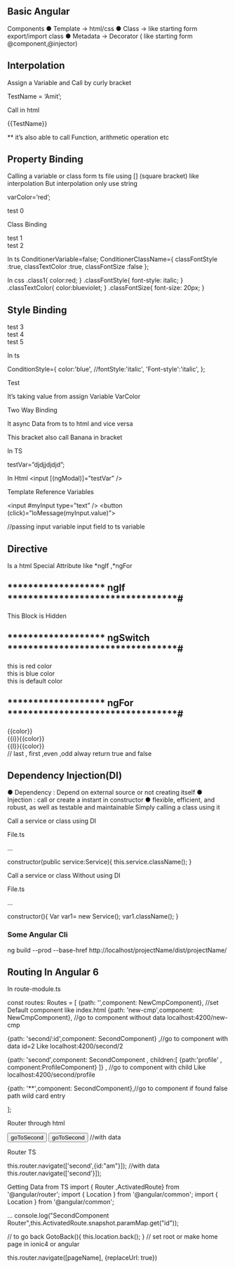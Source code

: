 ##      Basic Angular

Components
●	Template -> html/css
●	Class -> like starting form export/import class
●	Metadata -> Decorator ( like starting form @component,@injector)

## Interpolation
Assign a Variable and Call by curly bracket

TestName = ‘Amit’;

Call in html
<p>  {{TestName}}  </p>


** it’s also able to call Function, arithmetic operation etc


## Property Binding

Calling a variable or class form ts file using [] (square bracket) like interpolation
But interpolation only use string

varColor=’red’;


<p [id]=”varColor” > test 0 </p>

Class Binding

<div [class.class1]="ConditionerVariable"> test 1</div>
<div [ngClass]="ConditionerClassName"> test 2</div>

 In ts
ConditionerVariable=false;
ConditionerClassName={
   classFontStyle :true,
   classTextColor :true,
   classFontSize :false
 };

 In css
.class1{
   color:red;
}
.classFontStyle{
   font-style: italic;
}
.classTextColor{
   color:blueviolet;
}
.classFontSize{
   font-size: 20px;
}

## Style Binding

<div [style.color]="'green'"> test 3</div>
<div [style.backgroundColor]="'green'"> test 4</div>
<div [ngStyle]="ConditionStyle"> test 5</div>

In ts

ConditionStyle={
   color:'blue',
   //fontStyle:'italic',
   'Font-style':'italic',
};

<p  [style.BackgroungColor]=”varColor” > Test       </p>

It’s taking value from assign Variable VarColor


Two Way Binding

It async Data from ts to html and vice versa 

This bracket also call Banana in bracket

In TS

testVar=”djdjjdjdjd”;

In Html
 <input [(ngModal)]=”testVar” />


Template Reference Variables

<input #myInput type=”text” />
<button (click)=”loMessage(myInput.value)”> </button>

//passing input variable input field to ts variable


## Directive

Is a html Special Attribute like *ngIf  ,*ngFor 

## ******************* ngIf *********************************#

<p *ngIF=”testVar; else elseBlock”></p>
<ng-template #elseBlock >   This Block is Hidden</ng-template>

## ******************* ngSwitch *********************************#

<div *ngSwitchCase =”’red’”> this is red color</div>
<div *ngSwitchCase =”’blue’”> this is blue color</div>

<div *ngSwitchDefault> this is default color</div>


## ******************* ngFor *********************************#


<div  *ngFor=”let color of colors”>{{color}}</div>

<div  *ngFor=”let color of colors; index as i”>{{i}}{{color}}</div>

<div  *ngFor=”let color of colors; last as l”>{{l}}{{color}}</div>
// last , first ,even ,odd alway return true and false


## Dependency Injection(DI)

●	Dependency : Depend on external source or not creating itself
●	Injection : call or create a instant in constructor
● flexible, efficient, and robust, as well as testable and maintainable
Simply calling a class using it


Call a service or class using DI

File.ts

…

constructor(public service:Service){
this.service.className();
} 


Call a service or class Without using DI

File.ts

…

constructor(){
Var var1= new Service();
var1.className();
}

### Some Angular Cli

ng build --prod --base-href http://localhost/projectName/dist/projectName/


## Routing In Angular 6

In route-module.ts

const routes: Routes = [
 {path: '',component: NewCmpComponent}, //set Default component like index.html 
 {path: 'new-cmp',component: NewCmpComponent}, //go to  component without data localhost:4200/new-cmp


 {path: 'second/:id',component: SecondComponent} ,//go to  component with data id=2
Like localhost:4200/second/2 


 {path: 'second',component: SecondComponent , children:[
   {path:'profile' , component:ProfileComponent}
 ]} , //go to  component with child
Like localhost:4200/second/profile

 {path: '**',component: SecondComponent},//go to  component if found false path wild card entry 

];


Router through html

<button routerLink="second">goToSecond</button>
<button routerLink="second/2">goToSecond</button> //with data


Router TS 


this.router.navigate(['second',{id:"am"}]); //with data
this.router.navigate(['second'}]);

Getting Data from TS
import { Router ,ActivatedRoute} from '@angular/router';
import { Location } from '@angular/common';
import { Location } from '@angular/common';


...
console.log("SecondComponent Router",this.ActivatedRoute.snapshot.paramMap.get("id"));


// to go back
GotoBack(){
   this.location.back();
 }
// set root or make home page in ionic4 or angular

this.router.navigate([pageName], {replaceUrl: true})

